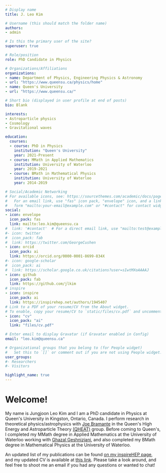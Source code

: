 ```yaml
---
# Display name
title: J. Leo Kim

# Username (this should match the folder name)
authors:
- admin

# Is this the primary user of the site?
superuser: true

# Role/position
role: PhD Candidate in Physics

# Organizations/Affiliations
organizations:
- name: Department of Physics, Engineering Physics & Astronomy
- url: "https://www.queensu.ca/physics/home"
- name: Queen's University
- url: "https://www.queensu.ca/"

# Short bio (displayed in user profile at end of posts)
bio: Blank

interests:
- Astroparticle physics
- Cosmology
- Gravitational waves

education:
  courses:
  - course: PhD in Physics
    institution: "Queen's University"
    year: 2021-Present
  - course: MMath in Applied Mathematics
    institution: University of Waterloo
    year: 2019-2021
  - course: BMath in Mathematical Physics
    institution: University of Waterloo
    year: 2014-2019

# Social/Academic Networking
# For available icons, see: https://sourcethemes.com/academic/docs/page-builder/#icons
#   For an email link, use "fas" icon pack, "envelope" icon, and a link in the
#   form "mailto:your-email@example.com" or "#contact" for contact widget.
social:
- icon: envelope
  icon_pack: fas
  link: mailto:leo.kim@queensu.ca
#  link: '#contact'  # For a direct email link, use "mailto:test@example.org".
#- icon: twitter
#  icon_pack: fab
#  link: https://twitter.com/GeorgeCushen
- icon: orcid
  icon_pack: ai
  link: https://orcid.org/0000-0001-8699-834X
#- icon: google-scholar
#  icon_pack: ai
#  link: https://scholar.google.co.uk/citations?user=sIwtMXoAAAAJ
- icon: github
  icon_pack: fab
  link: https://github.com/jlkim
# inspire
- icon: inspire
  icon_pack: ai
  link: https://inspirehep.net/authors/1945407
# Link to a PDF of your resume/CV from the About widget.
# To enable, copy your resume/CV to `static/files/cv.pdf` and uncomment the lines below.
- icon: "cv"
  icon_pack: "ai"
  link: "files/cv.pdf"

# Enter email to display Gravatar (if Gravatar enabled in Config)
email: "leo.kim@queensu.ca"

# Organizational groups that you belong to (for People widget)
#   Set this to `[]` or comment out if you are not using People widget.
user_groups:
#- Researchers
#- Visitors

highlight_name: true
---
```


# Welcome!

My name is Jungjoon Leo Kim and I am a PhD candidate in Physics at Queen's University in Kingston, Ontario, Canada. I perform research in theoretical physics/astrophysics with [Joe Bramante](https://www.queensu.ca/academia/bramante/) in the Queen's High Energy and Astroparticle Theory [(QHEAT)](https://www.queensu.ca/academia/bramante/qheat-group) group. Before coming to Queen's, I completed my MMath degree in Applied Mathematics at the University of Waterloo working with [Ghazal Geshnizjani](https://ghazalgeshnizjani.wordpress.com/), and also completed my BMath degree in Mathematical Physics at the University of Waterloo.

An updated list of my publications can be found [on my inspireHEP page](https://inspirehep.net/authors/1945407), and my updated CV is available at [this link](files/cv.pdf). Please take a look around, and feel free to shoot me an email if you had any questions or wanted to chat! 
